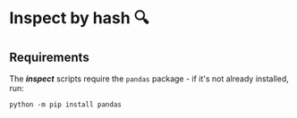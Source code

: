 # **Inspect by hash** :mag:

## **Requirements**

The ***inspect*** scripts require the `pandas` package - if it's not already installed, run:

```console
python -m pip install pandas
```
